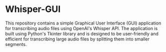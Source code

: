 # Whisper-GUI
This repository contains a simple Graphical User Interface (GUI) application for transcribing audio files using OpenAI's Whisper API. The application is built using Python's Tkinter library and is designed to be user-friendly and efficient for transcribing large audio files by splitting them into smaller segments.
